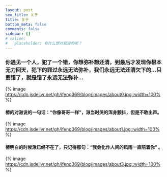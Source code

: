 ```yaml
---
layout: post
seo_title: 关于
title: 关于
bottom_meta: false
comments: false
sidebar: []
# valine:
#   placeholder: 有什么想对我说的呢？
---
```

### 你遇见一个人，犯了一个错，你想弥补想还清，到最后才发现你根本无力回天，犯下的罪过永远无法弥补，我们永远无法还清欠下的…只要错了，就是错了永远无法弥补...
{% image https://cdn.jsdelivr.net/gh/ifeng369/blog/images/about0.jpg::width=100%  %}
#### 椿的对湫说的一句话：“你像哥哥一样”，湫当时哭的浑身颤抖，但是不敢出声。
{% image https://cdn.jsdelivr.net/gh/ifeng369/blog/images/about1.jpg::width=100%  %}
#### 椿明白的时候湫已经不在了，只记得那句：“我会化作人间的风雨一直陪着你” 。
<!-- {% image https://cdn.jsdelivr.net/gh/ifeng369/blog/images/about2.jpg::width=100%  %} -->
{% image https://cdn.jsdelivr.net/gh/ifeng369/blog/images/about3.jpg::width=100%  %}


